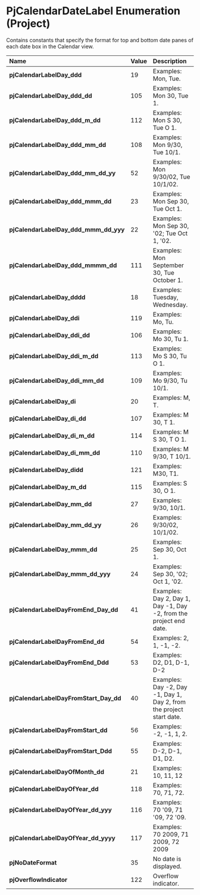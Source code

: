 
# PjCalendarDateLabel Enumeration (Project)

Contains constants that specify the format for top and bottom date panes of each date box in the Calendar view.



|**Name**|**Value**|**Description**|
|:-----|:-----|:-----|
| **pjCalendarLabelDay_ddd**|19|Examples: Mon, Tue.|
| **pjCalendarLabelDay_ddd_dd**|105|Examples: Mon 30, Tue 1.|
| **pjCalendarLabelDay_ddd_m_dd**|112|Examples: Mon S 30, Tue O 1.|
| **pjCalendarLabelDay_ddd_mm_dd**|108|Examples: Mon 9/30, Tue 10/1.|
| **pjCalendarLabelDay_ddd_mm_dd_yy**|52|Examples: Mon 9/30/02, Tue 10/1/02.|
| **pjCalendarLabelDay_ddd_mmm_dd**|23|Examples: Mon Sep 30, Tue Oct 1.|
| **pjCalendarLabelDay_ddd_mmm_dd_yyy**|22|Examples: Mon Sep 30, '02; Tue Oct 1, '02.|
| **pjCalendarLabelDay_ddd_mmmm_dd**|111|Examples: Mon September 30, Tue October 1.|
| **pjCalendarLabelDay_dddd**|18|Examples: Tuesday, Wednesday.|
| **pjCalendarLabelDay_ddi**|119|Examples: Mo, Tu.|
| **pjCalendarLabelDay_ddi_dd**|106|Examples: Mo 30, Tu 1.|
| **pjCalendarLabelDay_ddi_m_dd**|113|Examples: Mo S 30, Tu O 1.|
| **pjCalendarLabelDay_ddi_mm_dd**|109|Examples: Mo 9/30, Tu 10/1.|
| **pjCalendarLabelDay_di**|20|Examples: M, T.|
| **pjCalendarLabelDay_di_dd**|107|Examples: M 30, T 1.|
| **pjCalendarLabelDay_di_m_dd**|114|Examples: M S 30, T O 1.|
| **pjCalendarLabelDay_di_mm_dd**|110|Examples: M 9/30, T 10/1.|
| **pjCalendarLabelDay_didd**|121|Examples: M30, T1.|
| **pjCalendarLabelDay_m_dd**|115|Examples: S 30, O 1.|
| **pjCalendarLabelDay_mm_dd**|27|Examples: 9/30, 10/1.|
| **pjCalendarLabelDay_mm_dd_yy**|26|Examples: 9/30/02, 10/1/02.|
| **pjCalendarLabelDay_mmm_dd**|25|Examples: Sep 30, Oct 1.|
| **pjCalendarLabelDay_mmm_dd_yyy**|24|Examples: Sep 30, '02; Oct 1, '02.|
| **pjCalendarLabelDayFromEnd_Day_dd**|41|Examples: Day 2, Day 1, Day -1, Day -2, from the project end date.|
| **pjCalendarLabelDayFromEnd_dd**|54|Examples: 2, 1, -1, -2.|
| **pjCalendarLabelDayFromEnd_Ddd**|53|Examples: D2, D1, D-1, D-2|
| **pjCalendarLabelDayFromStart_Day_dd**|40|Examples: Day -2, Day -1, Day 1, Day 2, from the project start date.|
| **pjCalendarLabelDayFromStart_dd**|56|Examples: -2, -1, 1, 2.|
| **pjCalendarLabelDayFromStart_Ddd**|55|Examples: D-2, D-1, D1, D2.|
| **pjCalendarLabelDayOfMonth_dd**|21|Examples: 10, 11, 12|
| **pjCalendarLabelDayOfYear_dd**|118|Examples: 70, 71, 72.|
| **pjCalendarLabelDayOfYear_dd_yyy**|116|Examples: 70 '09, 71 '09, 72 '09.|
| **pjCalendarLabelDayOfYear_dd_yyyy**|117|Examples: 70 2009, 71 2009, 72 2009|
| **pjNoDateFormat**|35|No date is displayed.|
| **pjOverflowIndicator**|122|Overflow indicator.|
